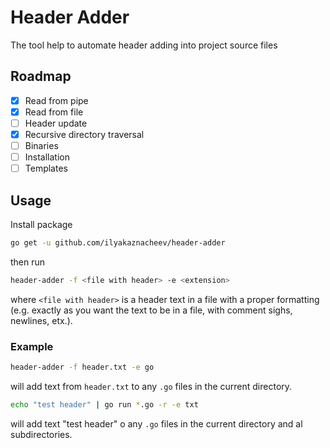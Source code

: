 # Header Adder

The tool help to automate header adding into project source files

## Roadmap

- [x] Read from pipe
- [x] Read from file
- [ ] Header update
- [x] Recursive directory traversal
- [ ] Binaries
- [ ] Installation
- [ ] Templates

## Usage

Install package

```bash
go get -u github.com/ilyakaznacheev/header-adder
```

then run

```bash
header-adder -f <file with header> -e <extension>
```

where `<file with header>` is a header text in a file with a proper formatting (e.g. exactly as you want the text to be in a file, with comment sighs, newlines, etx.).

### Example

```bash
header-adder -f header.txt -e go
```

will add text from `header.txt` to any `.go` files in the current directory.

```bash
echo "test header" | go run *.go -r -e txt
```

will add text "test header" o any `.go` files in the current directory and al subdirectories.
